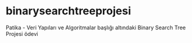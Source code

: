 # binarysearchtreeprojesi
Patika - Veri Yapıları ve Algoritmalar başlığı altındaki Binary Search Tree Projesi ödevi
